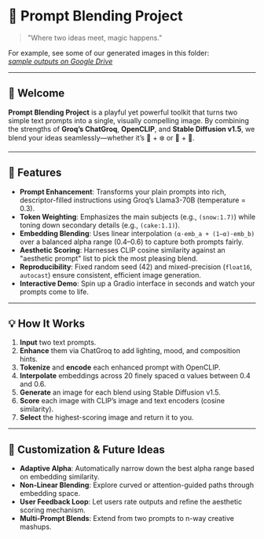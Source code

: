 # 🧪 Prompt Blending Project

> "Where two ideas meet, magic happens."

For example, see some of our generated images in this folder:  
[_sample outputs on Google Drive_](https://drive.google.com/drive/folders/1Qr7L0ED3cmgXQ8kRzTRzSJYbFwuRDTD9?usp=drive_link)

---

## 🎯 Welcome

**Prompt Blending Project** is a playful yet powerful toolkit that turns two simple text prompts into a single, visually compelling image. By combining the strengths of **Groq’s ChatGroq**, **OpenCLIP**, and **Stable Diffusion v1.5**, we blend your ideas seamlessly—whether it’s 🍰 + ❄️ or 🚀 + 🎨.

---

## 🚀 Features

- **Prompt Enhancement**: Transforms your plain prompts into rich, descriptor-filled instructions using Groq’s Llama3-70B (temperature = 0.3).
- **Token Weighting**: Emphasizes the main subjects (e.g., `(snow:1.7)`) while toning down secondary details (e.g., `(cake:1.1)`).
- **Embedding Blending**: Uses linear interpolation `(α·emb_a + (1–α)·emb_b)` over a balanced alpha range (0.4–0.6) to capture both prompts fairly.
- **Aesthetic Scoring**: Harnesses CLIP cosine similarity against an "aesthetic prompt" list to pick the most pleasing blend.
- **Reproducibility**: Fixed random seed (42) and mixed-precision (`float16`, `autocast`) ensure consistent, efficient image generation.
- **Interactive Demo**: Spin up a Gradio interface in seconds and watch your prompts come to life.

---

## 💡 How It Works

1. **Input** two text prompts.  
2. **Enhance** them via ChatGroq to add lighting, mood, and composition hints.  
3. **Tokenize** and **encode** each enhanced prompt with OpenCLIP.  
4. **Interpolate** embeddings across 20 finely spaced α values between 0.4 and 0.6.  
5. **Generate** an image for each blend using Stable Diffusion v1.5.  
6. **Score** each image with CLIP’s image and text encoders (cosine similarity).  
7. **Select** the highest-scoring image and return it to you.

---

## 🎨 Customization & Future Ideas

- **Adaptive Alpha**: Automatically narrow down the best alpha range based on embedding similarity.  
- **Non-Linear Blending**: Explore curved or attention-guided paths through embedding space.  
- **User Feedback Loop**: Let users rate outputs and refine the aesthetic scoring mechanism.  
- **Multi-Prompt Blends**: Extend from two prompts to n-way creative mashups.
